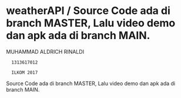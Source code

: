 # weatherAPI / Source Code ada di branch MASTER, Lalu video demo dan apk ada di branch MAIN.


MUHAMMAD ALDRICH RINALDI
    
      1313617012
   
      ILKOM 2017
      
      

Source Code ada di branch MASTER, Lalu video demo dan apk ada di branch MAIN.
